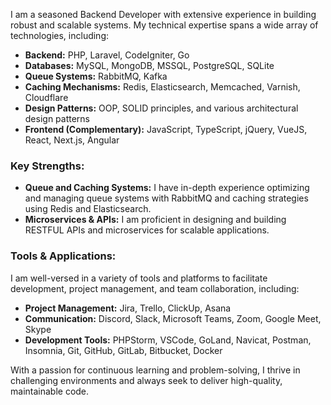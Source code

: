 I am a seasoned Backend Developer with extensive experience in building robust and scalable systems. My technical expertise spans a wide array of technologies, including:

- **Backend:** PHP, Laravel, CodeIgniter, Go
- **Databases:** MySQL, MongoDB, MSSQL, PostgreSQL, SQLite
- **Queue Systems:** RabbitMQ, Kafka
- **Caching Mechanisms:** Redis, Elasticsearch, Memcached, Varnish, Cloudflare
- **Design Patterns:** OOP, SOLID principles, and various architectural design patterns
- **Frontend (Complementary):** JavaScript, TypeScript, jQuery, VueJS, React, Next.js, Angular

### Key Strengths:
- **Queue and Caching Systems:** I have in-depth experience optimizing and managing queue systems with RabbitMQ and caching strategies using Redis and Elasticsearch.
- **Microservices & APIs:** I am proficient in designing and building RESTFUL APIs and microservices for scalable applications.

### Tools & Applications:
I am well-versed in a variety of tools and platforms to facilitate development, project management, and team collaboration, including:

- **Project Management:** Jira, Trello, ClickUp, Asana
- **Communication:** Discord, Slack, Microsoft Teams, Zoom, Google Meet, Skype
- **Development Tools:** PHPStorm, VSCode, GoLand, Navicat, Postman, Insomnia, Git, GitHub, GitLab, Bitbucket, Docker

With a passion for continuous learning and problem-solving, I thrive in challenging environments and always seek to deliver high-quality, maintainable code.
